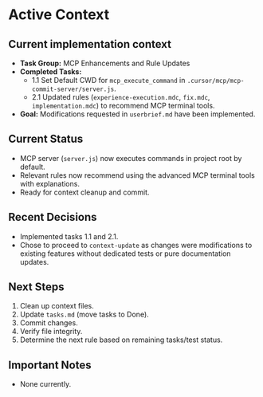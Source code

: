 # Active Context

## Current implementation context

- **Task Group:** MCP Enhancements and Rule Updates
- **Completed Tasks:**
    - 1.1 Set Default CWD for `mcp_execute_command` in `.cursor/mcp/mcp-commit-server/server.js`.
    - 2.1 Updated rules (`experience-execution.mdc`, `fix.mdc`, `implementation.mdc`) to recommend MCP terminal tools.
- **Goal:** Modifications requested in `userbrief.md` have been implemented.

## Current Status

- MCP server (`server.js`) now executes commands in project root by default.
- Relevant rules now recommend using the advanced MCP terminal tools with explanations.
- Ready for context cleanup and commit.

## Recent Decisions

- Implemented tasks 1.1 and 2.1.
- Chose to proceed to `context-update` as changes were modifications to existing features without dedicated tests or pure documentation updates.

## Next Steps

1. Clean up context files.
2. Update `tasks.md` (move tasks to Done).
3. Commit changes.
4. Verify file integrity.
5. Determine the next rule based on remaining tasks/test status.

## Important Notes

- None currently.